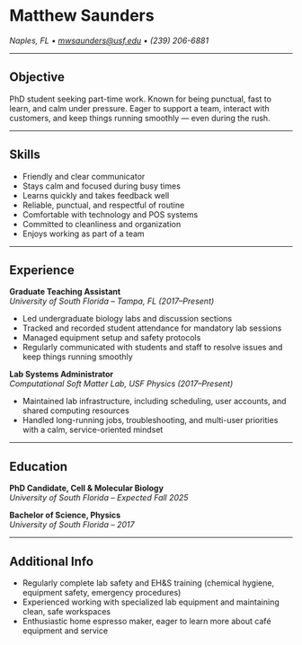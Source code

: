 # Matthew Saunders  
_Naples, FL • mwsaunders@usf.edu • (239) 206-6881_

---

## Objective  
PhD student seeking part-time work. Known for being punctual, fast to learn, and calm under pressure. Eager to support a team, interact with customers, and keep things running smoothly — even during the rush.

---

## Skills  
- Friendly and clear communicator  
- Stays calm and focused during busy times  
- Learns quickly and takes feedback well  
- Reliable, punctual, and respectful of routine  
- Comfortable with technology and POS systems  
- Committed to cleanliness and organization  
- Enjoys working as part of a team  

---

## Experience  

**Graduate Teaching Assistant**  
_University of South Florida – Tampa, FL (2017–Present)_  
- Led undergraduate biology labs and discussion sections  
- Tracked and recorded student attendance for mandatory lab sessions  
- Managed equipment setup and safety protocols  
- Regularly communicated with students and staff to resolve issues and keep things running smoothly  

**Lab Systems Administrator**  
_Computational Soft Matter Lab, USF Physics (2017–Present)_  
- Maintained lab infrastructure, including scheduling, user accounts, and shared computing resources  
- Handled long-running jobs, troubleshooting, and multi-user priorities with a calm, service-oriented mindset  

---

## Education  

**PhD Candidate, Cell & Molecular Biology**  
_University of South Florida – Expected Fall 2025_

**Bachelor of Science, Physics**  
_University of South Florida – 2017_

---

## Additional Info  
- Regularly complete lab safety and EH&S training (chemical hygiene, equipment safety, emergency procedures)  
- Experienced working with specialized lab equipment and maintaining clean, safe workspaces  
- Enthusiastic home espresso maker, eager to learn more about café equipment and service  